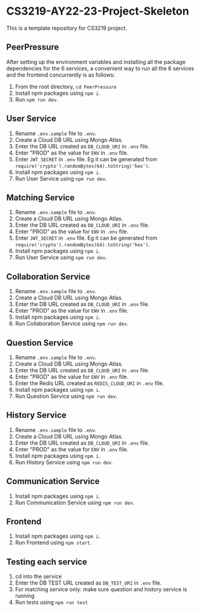 # CS3219-AY22-23-Project-Skeleton

This is a template repository for CS3219 project.

## PeerPressure

After setting up the environment variables and installing all the package dependencies for the 6 services, a convenient way to run all the 6 services and the frontend concurrently is as follows:

1. From the root directory, `cd PeerPressure`
2. Install npm packages using `npm i`.
3. Run `npm run dev`.

## User Service

1. Rename `.env.sample` file to `.env`.
2. Create a Cloud DB URL using Mongo Atlas.
3. Enter the DB URL created as `DB_CLOUD_URI` in `.env` file.
4. Enter "PROD" as the value for `ENV` in `.env` file.
5. Enter `JWT_SECRET` in `.env` file. Eg it can be generated from `require('crypto').randomBytes(64).toString('hex')`.
6. Install npm packages using `npm i`.
7. Run User Service using `npm run dev`.

## Matching Service

1. Rename `.env.sample` file to `.env`.
2. Create a Cloud DB URL using Mongo Atlas.
3. Enter the DB URL created as `DB_CLOUD_URI` in `.env` file.
4. Enter "PROD" as the value for `ENV` in `.env` file.
5. Enter `JWT_SECRET` in `.env` file. Eg it can be generated from `require('crypto').randomBytes(64).toString('hex')`.
6. Install npm packages using `npm i`.
7. Run User Service using `npm run dev`.

## Collaboration Service

1. Rename `.env.sample` file to `.env`.
2. Create a Cloud DB URL using Mongo Atlas.
3. Enter the DB URL created as `DB_CLOUD_URI` in `.env` file.
4. Enter "PROD" as the value for `ENV` in `.env` file.
5. Install npm packages using `npm i`.
6. Run Collaboration Service using `npm run dev`.

## Question Service

1. Rename `.env.sample` file to `.env`.
2. Create a Cloud DB URL using Mongo Atlas.
3. Enter the DB URL created as `DB_CLOUD_URI` in `.env` file.
4. Enter "PROD" as the value for `ENV` in `.env` file.
5. Enter the Redis URL created as `REDIS_CLOUD_URI` in `.env` file.
6. Install npm packages using `npm i`.
7. Run Question Service using `npm run dev`.

## History Service

1. Rename `.env.sample` file to `.env`.
2. Create a Cloud DB URL using Mongo Atlas.
3. Enter the DB URL created as `DB_CLOUD_URI` in `.env` file.
4. Enter "PROD" as the value for `ENV` in `.env` file.
5. Install npm packages using `npm i`.
6. Run History Service using `npm run dev`.

## Communication Service

1. Install npm packages using `npm i`.
2. Run Communication Service using `npm run dev`.

## Frontend

1. Install npm packages using `npm i`.
2. Run Frontend using `npm start`.

## Testing each service

1. cd into the service
2. Enter the DB TEST URL created as `DB_TEST_URI` in `.env` file.
3. For matching service only: make sure question and history service is running
4. Run tests using `npm run test`
